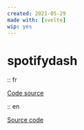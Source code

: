 ```yaml
---
created: 2021-05-29
made with: [svelte]
wip: yes
---
```


# spotifydash

:: fr

[Code source](https://github.com/ewen-lbh/spotifydash)

:: en

[Source code](https://github.com/ewen-lbh/spotifydash)
